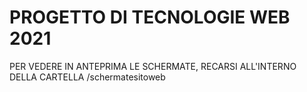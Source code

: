# PROGETTO DI TECNOLOGIE WEB 2021
PER VEDERE IN ANTEPRIMA LE SCHERMATE, RECARSI ALL'INTERNO DELLA CARTELLA /schermatesitoweb
